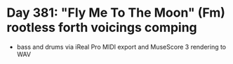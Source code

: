 # Day 381: "Fly Me To The Moon" (Fm) rootless forth voicings comping

- bass and drums via iReal Pro MIDI export and MuseScore 3 rendering to WAV
